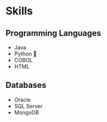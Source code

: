 # Skills

## Programming Languages
- Java
- Python :snake:
- COBOL
- HTML

## Databases
- Oracle
- SQL Server
- MongoDB
